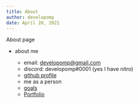 ```yaml
---
title: About
author: developomp
date: April 20, 2021
---
```


About page

-   about me

    -   email: developomp@gmail.com
    -   discord: developomp#0001 (yes I have nitro)
    -   [github profile](https://github.com/developomp)
    -   me as a person
    -   [goals](/goals)
    -   [Portfolio](/portfolio)
